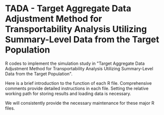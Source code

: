 # TADA - Target Aggregate Data Adjustment Method for Transportability Analysis Utilizing Summary-Level Data from the Target Population
R codes to implement the simulation study in "Target Aggregate Data Adjustment Method for Transportability Analysis Utilizing Summary-Level Data from the Target Population".

Here is a brief introduction to the function of each R file. Comprehensive comments provide detailed instructions in each file. Setting the relative working path for storing results and loading data is necessary.

We will consistently provide the necessary maintenance for these major R files.
